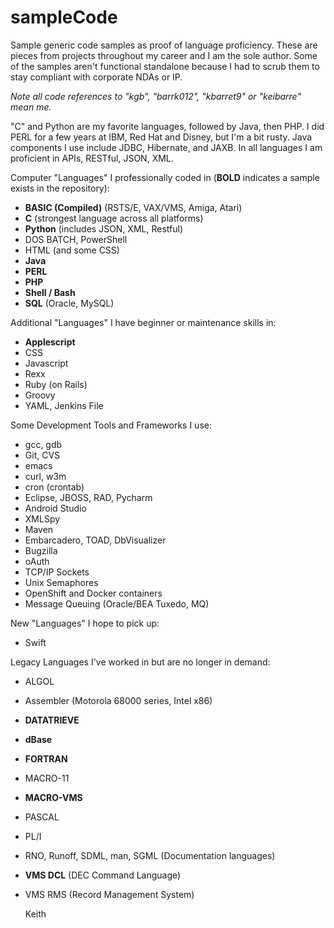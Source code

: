 # sampleCode

Sample generic code samples as proof of language proficiency.
These are pieces from projects throughout my career and I am the sole author.
Some of the samples aren't functional standalone because I had to scrub them
to stay compliant with corporate NDAs or IP.

*Note all code references to "kgb", "barrk012", "kbarret9" or "keibarre" mean me.*

"C" and Python are my favorite languages, followed by Java, then PHP. I
did PERL for a few years at IBM, Red Hat and Disney, but I'm a bit rusty. Java
components I use include JDBC, Hibernate, and JAXB. In all languages I am
proficient in APIs, RESTful, JSON, XML.

Computer "Languages" I professionally coded in (**BOLD** indicates a sample
exists in the repository):
- **BASIC (Compiled)** (RSTS/E, VAX/VMS, Amiga, Atari)
- **C** (strongest language across all platforms)
- **Python** (includes JSON, XML, Restful)
- DOS BATCH, PowerShell
- HTML (and some CSS)
- **Java**
- **PERL**
- **PHP**
- **Shell / Bash**
- **SQL** (Oracle, MySQL)

Additional "Languages" I have beginner or maintenance skills in:
- **Applescript**
- CSS
- Javascript
- Rexx
- Ruby (on Rails)
- Groovy
- YAML, Jenkins File

Some Development Tools and Frameworks I use:
- gcc, gdb
- Git, CVS
- emacs
- curl, w3m
- cron (crontab)
- Eclipse, JBOSS, RAD, Pycharm
- Android Studio
- XMLSpy
- Maven
- Embarcadero, TOAD, DbVisualizer
- Bugzilla
- oAuth
- TCP/IP Sockets
- Unix Semaphores
- OpenShift and Docker containers
- Message Queuing (Oracle/BEA Tuxedo, MQ)

New "Languages" I hope to pick up:
- Swift

Legacy Languages I've worked in but are no longer in demand:
- ALGOL
- Assembler (Motorola 68000 series, Intel x86)
- **DATATRIEVE**
- **dBase**
- **FORTRAN**
- MACRO-11
- **MACRO-VMS**
- PASCAL
- PL/I
- RNO, Runoff, SDML, man, SGML (Documentation languages)
- **VMS DCL** (DEC Command Language)
- VMS RMS (Record Management System)

	Keith
